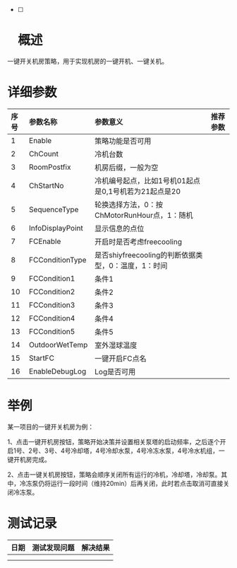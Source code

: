 * [ ] # 概述

一键开关机房策略，用于实现机房的一键开机、一键关机。

# 详细参数

| 序号 | 参数名称 | 参数意义 | 推荐参数 |
| :--- | :--- | :--- | :--- |
| 1 | Enable | 策略功能是否可用 |  |
| 2 | ChCount | 冷机台数 |  |
| 3 | RoomPostfix | 机房后缀，一般为空 |  |
| 4 | ChStartNo | 冷机编号起点，比如1号机01起点是0,1号机若为21起点是20 |  |
| 5 | SequenceType | 轮换选择方法，0：按ChMotorRunHour点，1：随机 |  |
| 6 | InfoDisplayPoint | 显示信息的点位 |  |
| 7 | FCEnable | 开启时是否考虑freecooling |  |
| 8 | FCConditionType | 是否shiyfreecooling的判断依据类型，0：温度，1：时间 |  |
| 9 | FCCondition1 | 条件1 |  |
| 10 | FCCondition2 | 条件2 |  |
| 11 | FCCondition3 | 条件3 |  |
| 12 | FCCondition4 | 条件4 |  |
| 13 | FCCondition5 | 条件5 |  |
| 14 | OutdoorWetTemp | 室外湿球温度 |  |
| 15 | StartFC | 一键开启FC点名 |  |
| 16 | EnableDebugLog | Log是否可用 |  |

# 举例

某一项目的一键开关机房为例：

1、点击一键开机房按钮，策略开始决策并设置相关泵塔的启动频率，之后逐个开启1号、2号、3号、4号冷却塔，4号冷却水泵，4号冷冻水泵，4号冷水机组，一键开机房完成。

2、点击一键关机房按钮，策略会顺序关闭所有运行的冷机，冷却塔，冷却泵。其中，冷冻泵仍将运行一段时间（维持20min）后再关闭，此时若点击取消可直接关闭冷冻泵。

# 测试记录

| 日期 | 测试发现问题 | 解决结果 |
| :--- | :--- | :--- |
|  |  |  |
|  |  |  |



